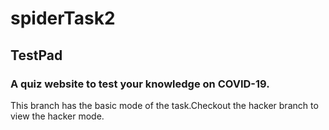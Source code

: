 # spiderTask2
## TestPad
### A quiz website to test your knowledge on COVID-19.
This branch has the basic mode of the task.Checkout the hacker branch to view the hacker mode.
